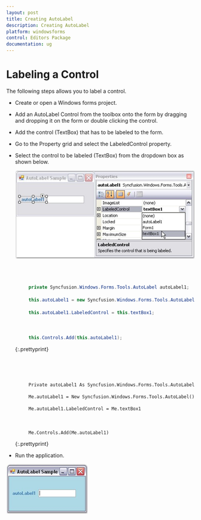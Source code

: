 ```yaml
---
layout: post
title: Creating AutoLabel
description: Creating AutoLabel
platform: windowsforms
control: Editors Package
documentation: ug
---
```



# Labeling a Control

The following steps allows you to label a control.

*  Create or open a Windows forms project.
*  Add an AutoLabel Control from the toolbox onto the form by dragging and dropping it on the form or double clicking the control.
*  Add the control (TextBox) that has to be labeled to the form.
*  Go to the Property grid and select the LabeledControl property.
*  Select the control to be labeled (TextBox) from the dropdown box as shown below.

   ![](AutoLabel-Images/Overview_img3.jpg) 



   ~~~ cs



		private Syncfusion.Windows.Forms.Tools.AutoLabel autoLabel1;

		this.autoLabel1 = new Syncfusion.Windows.Forms.Tools.AutoLabel();

		this.autoLabel1.LabeledControl = this.textBox1;



		this.Controls.Add(this.autoLabel1);
   ~~~
   {:.prettyprint}

   ~~~ vbnet
   



		Private autoLabel1 As Syncfusion.Windows.Forms.Tools.AutoLabel

		Me.autoLabel1 = New Syncfusion.Windows.Forms.Tools.AutoLabel()

		Me.autoLabel1.LabeledControl = Me.textBox1



		Me.Controls.Add(Me.autoLabel1)
   ~~~
   {:.prettyprint}


*  Run the application.

  ![](AutoLabel-Images/Overview_img4.jpg) 
